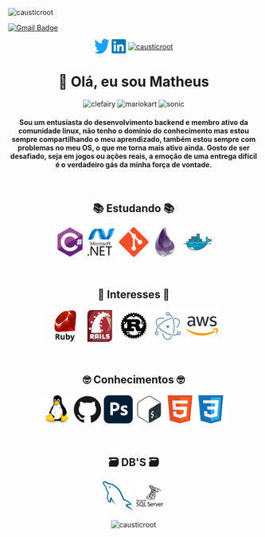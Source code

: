 <!-- Badgers !-->
<p align="left"> <img src="https://komarev.com/ghpvc/?username=causticroot&style=plastic&label=Stalker+visits" alt="causticroot" /> 
</p>

[![Gmail Badge](https://img.shields.io/badge/-Gmail-c14438?style=flat-square&logo=Gmail&logoColor=white&link=mailto:liz.vidotti@gmail.com)](mailto:matheus.luis.developer@gmail.com/)

<p align="center">
<!-- Icones !-->
<a href="https://twitter.com/syrgoth" target="blank"><img align="center" src="https://raw.githubusercontent.com/devicons/devicon/master/icons/twitter/twitter-original.svg" alt="syrgoth" height="30" width="30" /></a>
<a href="http://www.linkedin.com/in/causticroot" target="blank"><img align="center" src="https://raw.githubusercontent.com/devicons/devicon/master/icons/linkedin/linkedin-original.svg" alt="causticroot" height="30" width="30" /></a>
<a href="https://soundcloud.com/macaulayraro" target="blank"><img align="center" src="https://cdn2.iconfinder.com/data/icons/minimalism/512/soundcloud.png" alt="causticroot" height="30" width="30" /></a>
</p>

<!-- Header !-->
<h1 align="center">👋 Olá, eu sou Matheus</h1>
<p align="center">
    <img src="https://i.pinimg.com/originals/66/2c/da/662cda1ea6bdac6afb16973961c2c8d1.gif" alt="clefairy" width="100px" height="100px" padding="15px">
    <img src="https://66.media.tumblr.com/06ad37efe01d51ffc2f58363fe989653/tumblr_my74o3mTMV1rfjowdo1_500.gif" alt="mariokart" width="100px" height="100px" padding="15px">
    <img src="https://vignette.wikia.nocookie.net/sonic-the-hedgehog/images/3/38/Sonic.gif/revision/latest/top-crop/width/220/height/220?cb=20121229005050&path-prefix=pt-br" alt="sonic" width="100px" height="100px" padding="15px"> 
</p>

<h4 align="center">Sou um entusiasta do desenvolvimento backend e membro ativo da comunidade linux, não tenho o domínio do conhecimento mas estou sempre compartilhando o meu aprendizado, também estou sempre com problemas no meu OS, o que me torna mais ativo ainda. Gosto de ser desafiado, seja em jogos ou ações reais, a emoção de uma entrega difícil é o verdadeiro gás da minha força de vontade.</h4>

<br>
<!-- Tecnologias em estudo !-->
<h2 align="center">📚 Estudando 📚</h2>
<p align="center">
    <img src="https://raw.githubusercontent.com/devicons/devicon/master/icons/csharp/csharp-original.svg" alt="csharp" width="60" height="60"/>
    <img src="https://raw.githubusercontent.com/devicons/devicon/master/icons/dot-net/dot-net-original-wordmark.svg" alt="dotnet" width="60" height="60"/>
    <img src="https://raw.githubusercontent.com/devicons/devicon/master/icons/git/git-original.svg" alt="git" width="60" height="60"/>    
    <img src="https://raw.githubusercontent.com/devicons/devicon/master/icons/elixir/elixir-original.svg" alt="elixir" width="60" height="60"/>   
    <img src="https://raw.githubusercontent.com/devicons/devicon/master/icons/docker/docker-original.svg" alt="git" width="60" height="60"/>     
</p>

<br>
<!-- Tecnologias em estudo !-->
<h2 align="center">🥅 Interesses 🥅</h2>
<p align="center">
    <img src="https://raw.githubusercontent.com/devicons/devicon/master/icons/ruby/ruby-original-wordmark.svg" alt="ruby" width="65" height="65"/>
    <img src="https://raw.githubusercontent.com/devicons/devicon/master/icons/rails/rails-original-wordmark.svg" alt="rails" width="65" height="65"/> 
    <img src="https://raw.githubusercontent.com/devicons/devicon/master/icons/rust/rust-plain.svg" alt="rust" width="65" height="65"/>   
    <img src="https://raw.githubusercontent.com/devicons/devicon/master/icons/electron/electron-original.svg" alt="electron" width="65" height="65"/>
    <img src="https://raw.githubusercontent.com/devicons/devicon/master/icons/amazonwebservices/amazonwebservices-original-wordmark.svg" alt="aws" width="65" height="65"/>
</p>

<br>
<!-- Tecnologias com conhecimentos !-->
<h2 align="center">🤓 Conhecimentos 🤓</h2>
<p align="center">
    <img src="https://raw.githubusercontent.com/devicons/devicon/master/icons/linux/linux-original.svg" alt="linux" width="58" height="58"/>
    <img src="https://raw.githubusercontent.com/devicons/devicon/master/icons/github/github-original.svg" alt="github" width="58" height="58"/>
    <img src="https://raw.githubusercontent.com/devicons/devicon/master/icons/photoshop/photoshop-plain.svg" alt="ps" width="58" height="58"/>
    <img src="https://raw.githubusercontent.com/devicons/devicon/master/icons/bash/bash-original.svg" alt="bash" width="58" height="58"/>
    <img src="https://raw.githubusercontent.com/devicons/devicon/master/icons/html5/html5-original.svg" alt="html" width="58" height="58"/>
    <img src="https://raw.githubusercontent.com/devicons/devicon/master/icons/css3/css3-original.svg" alt="css" width="58" height="58"/>
</p>

<br>
<!-- Bancos de dados !-->    
<h2 align="center">🗃️ DB'S 🗃️</h2>
<p align="center">
    <img src="https://raw.githubusercontent.com/devicons/devicon/master/icons/mysql/mysql-original.svg" alt="mysql" width="60" height="60"/>
    <img src="https://raw.githubusercontent.com/devicons/devicon/master/icons/microsoftsqlserver/microsoftsqlserver-plain-wordmark.svg" alt="sqlserver" width="60" height="60"/>
</p>


<p align="center"><img align="center" src="https://github-readme-stats.vercel.app/api/top-langs/?username=causticroot&layout=compact" alt="causticroot" width="400" /></p>


